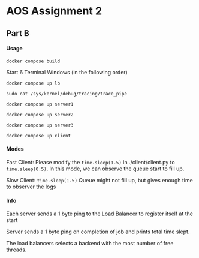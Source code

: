 # AOS Assignment 2

## Part B

#### Usage

```
docker compose build
```

Start 6 Terminal Windows (in the following order)

```
docker compose up lb

sudo cat /sys/kernel/debug/tracing/trace_pipe

docker compose up server1

docker compose up server2

docker compose up server3

docker compose up client
```

#### Modes

Fast Client: Please modify the `time.sleep(1.5)` in ./client/client.py to `time.sleep(0.5)`. In this mode, we can observe the queue start to fill up.



Slow Client: `time.sleep(1.5)` Queue might not fill up, but gives enough time to observer the logs

#### Info

Each server sends a 1 byte ping to the Load Balancer to register itself at the start

Server sends  a 1 byte ping on completion of job and prints total time slept.

The load balancers selects a backend with the most number of free threads.
